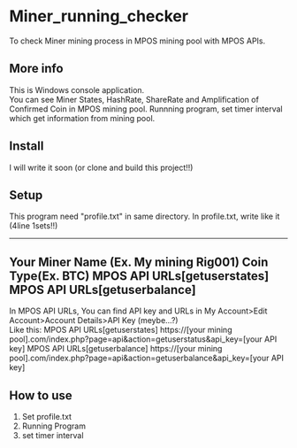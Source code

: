 # Miner_running_checker
To check Miner mining process in MPOS mining pool with MPOS APIs.  
  
## More info   
This is Windows console application.  
You can see Miner States, HashRate, ShareRate and Amplification of Confirmed Coin in MPOS mining pool. 
Runnning program, set timer interval which get information from mining pool.  
  
## Install
I will write it soon (or clone and build this project!!)  
  
## Setup
This program need "profile.txt" in same directory.
In profile.txt, write like it (4line 1sets!!)

---  
Your Miner Name (Ex. My mining Rig001)
Coin Type(Ex. BTC)
MPOS API URLs[getuserstates] 
MPOS API URLs[getuserbalance] 
---  
In MPOS API URLs, You can find API key and URLs in My Account>Edit Account>Account Details>API Key (meybe...?)  
Like this:
MPOS API URLs[getuserstates]
https://[your mining pool].com/index.php?page=api&action=getuserstatus&api_key=[your API key]
MPOS API URLs[getuserbalance] 
https://[your mining pool].com/index.php?page=api&action=getuserbalance&api_key=[your API key]

## How to use  
1. Set profile.txt
2. Running Program
3. set timer interval

